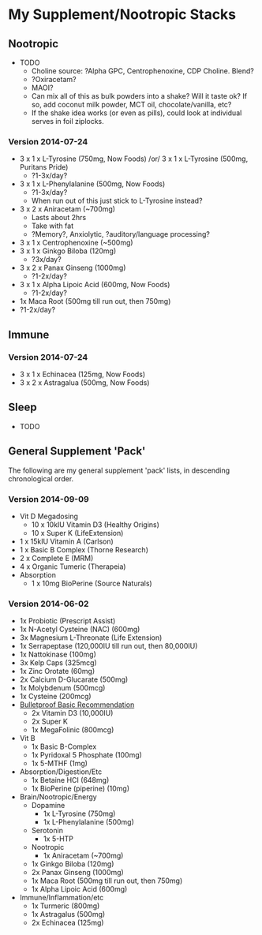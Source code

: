 # My Supplement/Nootropic Stacks

## Nootropic

  * TODO
    * Choline source: ?Alpha GPC, Centrophenoxine, CDP Choline. Blend?
    * ?Oxiracetam?
    * MAOI?
    * Can mix all of this as bulk powders into a shake? Will it taste ok? If so, add coconut milk powder, MCT oil, chocolate/vanilla, etc?
    * If the shake idea works (or even as pills), could look at individual serves in foil ziplocks.

### Version 2014-07-24

  * 3 x 1 x L-Tyrosine (750mg, Now Foods) /or/ 3 x 1 x L-Tyrosine (500mg, Puritans Pride)
    * ?1-3x/day?
  * 3 x 1 x L-Phenylalanine (500mg, Now Foods)
    * ?1-3x/day?
    * When run out of this just stick to L-Tyrosine instead?
  * 3 x 2 x Aniracetam (~700mg)
    * Lasts about 2hrs
    * Take with fat
    * ?Memory?, Anxiolytic, ?auditory/language processing?
  * 3 x 1 x Centrophenoxine (~500mg)
  * 3 x 1 x Ginkgo Biloba (120mg)
    * ?3x/day?
  * 3 x 2 x Panax Ginseng (1000mg)
    * ?1-2x/day?
  * 3 x 1 x Alpha Lipoic Acid (600mg, Now Foods)
    * ?1-2x/day?
  * 1x Maca Root (500mg till run out, then 750mg)
   * ?1-2x/day?

## Immune

### Version 2014-07-24

* 3 x 1 x Echinacea (125mg, Now Foods)
* 3 x 2 x Astragalua (500mg, Now Foods)

## Sleep

* TODO

## General Supplement 'Pack'

The following are my general supplement 'pack' lists, in descending chronological order.

### Version 2014-09-09

* Vit D Megadosing
  * 10 x 10kIU Vitamin D3 (Healthy Origins)
  * 10 x Super K (LifeExtension)
* 1 x 15kIU Vitamin A (Carlson)
* 1 x Basic B Complex (Thorne Research)
* 2 x Complete E (MRM)
* 4 x Organic Tumeric (Therapeia)
* Absorption
  * 1 x 10mg BioPerine (Source Naturals)
 

### Version 2014-06-02

* 1x Probiotic (Prescript Assist)
* 1x N-Acetyl Cysteine (NAC) (600mg)
* 3x Magnesium L-Threonate (Life Extension)
* 1x Serrapeptase (120,000IU till run out, then 80,000IU)
* 1x Nattokinase (100mg)
* 3x Kelp Caps (325mcg)
* 1x Zinc Orotate (60mg)
* 2x Calcium D-Glucarate (500mg)
* 1x Molybdenum (500mcg)
* 1x Cysteine (200mcg)
* [Bulletproof Basic Recommendation](http://www.bulletproofexec.com/optimize-your-supplements/)
  * 2x Vitamin D3 (10,000IU)
  * 2x Super K
  * 1x MegaFolinic (800mcg)
* Vit B
  * 1x Basic B-Complex
  * 1x Pyridoxal 5 Phosphate (100mg)
  * 1x 5-MTHF (1mg)
* Absorption/Digestion/Etc
  * 1x Betaine HCI (648mg)
  * 1x BioPerine (piperine) (10mg)
* Brain/Nootropic/Energy
  * Dopamine
    * 1x L-Tyrosine (750mg)
    * 1x L-Phenylalanine (500mg)
  * Serotonin
    * 1x 5-HTP
  * Nootropic
    * 1x Aniracetam (~700mg)
  * 1x Ginkgo Biloba (120mg)
  * 2x Panax Ginseng (1000mg)
  * 1x Maca Root (500mg till run out, then 750mg)
  * 1x Alpha Lipoic Acid (600mg)
* Immune/Inflammation/etc
  * 1x Turmeric (800mg)
  * 1x Astragalus (500mg)
  * 2x Echinacea (125mg)

